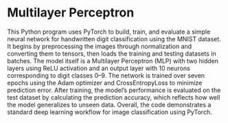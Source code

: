 # Multilayer Perceptron
This Python program uses PyTorch to build, train, and evaluate a simple neural network for handwritten digit classification using the MNIST dataset. It begins by preprocessing the images through normalization and converting them to tensors, then loads the training and testing datasets in batches. The model itself is a Multilayer Perceptron (MLP) with two hidden layers using ReLU activation and an output layer with 10 neurons corresponding to digit classes 0–9. The network is trained over seven epochs using the Adam optimizer and CrossEntropyLoss to minimize prediction error. After training, the model’s performance is evaluated on the test dataset by calculating the prediction accuracy, which reflects how well the model generalizes to unseen data. Overall, the code demonstrates a standard deep learning workflow for image classification using PyTorch.
